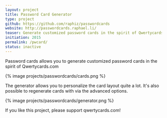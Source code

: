 ```yaml
---
layout: project
title: Password Card Generator
type: project
github: https://github.com/raphiz/passwordcards
website: http://passwordcards.raphael.li/
teaser: Generate customized password cards in the spirit of Qwertycards.com
initiation: 2015
permalink: /pwcard/
status: inactive
---
```


Password cards allows you to generate customized password cards in the spirit of Qwertycards.com

{% image projects/passwordcards/cards.png %}

The generator allows you to personalize the card layout quite a lot.
It's also possible to regenerate cards with via the advanced options.

{% image projects/passwordcards/generator.png %}

If you like this project, please support qwertycards.com!
